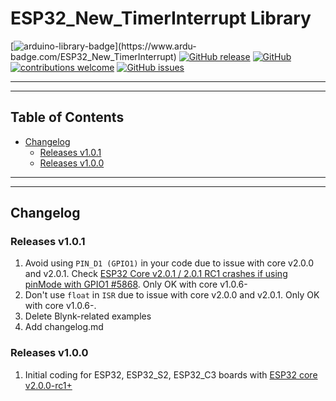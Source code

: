 # ESP32_New_TimerInterrupt Library

[![arduino-library-badge](https://www.ardu-badge.com/badge/ESP32_New_TimerInterrupt.svg?)](https://www.ardu-badge.com/ESP32_New_TimerInterrupt)
[![GitHub release](https://img.shields.io/github/release/khoih-prog/ESP32_New_TimerInterrupt.svg)](https://github.com/khoih-prog/ESP32_New_TimerInterrupt/releases)
[![GitHub](https://img.shields.io/github/license/mashape/apistatus.svg)](https://github.com/khoih-prog/ESP32_New_TimerInterrupt/blob/master/LICENSE)
[![contributions welcome](https://img.shields.io/badge/contributions-welcome-brightgreen.svg?style=flat)](#Contributing)
[![GitHub issues](https://img.shields.io/github/issues/khoih-prog/ESP32_New_TimerInterrupt.svg)](http://github.com/khoih-prog/ESP32_New_TimerInterrupt/issues)

---
---

## Table of Contents

* [Changelog](#changelog)
  * [Releases v1.0.1](#releases-v101)
  * [Releases v1.0.0](#releases-v100)


---
---

## Changelog

### Releases v1.0.1

1. Avoid using `PIN_D1 (GPIO1)` in your code due to issue with core v2.0.0 and v2.0.1. Check [ESP32 Core v2.0.1 / 2.0.1 RC1 crashes if using pinMode with GPIO1 #5868](https://github.com/espressif/arduino-esp32/issues/5868). Only OK with core v1.0.6-
2. Don't use `float` in `ISR` due to issue with core v2.0.0 and v2.0.1. Only OK with core v1.0.6-.
3. Delete Blynk-related examples
4. Add changelog.md

### Releases v1.0.0

1. Initial coding for ESP32, ESP32_S2, ESP32_C3 boards with [ESP32 core v2.0.0-rc1+](https://github.com/espressif/arduino-esp32/releases/tag/2.0.0-rc1)


